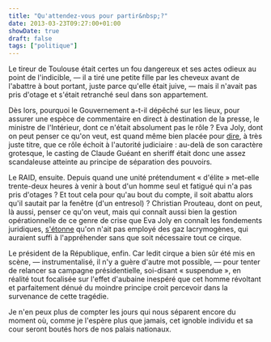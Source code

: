 ```yaml
---
title: "Qu'attendez-vous pour partir&nbsp;?"
date: 2013-03-23T09:27:00+01:00
showDate: true
draft: false
tags: ["politique"]
---
```


Le tireur de Toulouse était certes un fou dangereux et ses actes odieux au point de l'indicible, — il a tiré une petite fille par les cheveux avant de l'abattre à bout portant, juste parce qu'elle était juive, — mais il n'avait pas pris d'otage et s'était retranché seul dans son appartement.

Dès lors, pourquoi le Gouvernement a-t-il dépêché sur les lieux, pour assurer une espèce de commentaire en direct à destination de la presse, le ministre de l'Intérieur, dont ce n'était absolument pas le rôle&nbsp;?  Eva Joly, dont on peut penser ce qu'on veut, est quand même bien placée pour [dire](http://www.lepoint.fr/politique/assaut-contre-merah-une-violation-du-code-de-procedure-penale-selon-joly-22-03-2012-1444080_20.php), à très juste titre, que ce rôle échoit à l'autorité judiciaire : au-delà de son caractère grotesque, le casting de Claude Guéant en sheriff était donc une assez scandaleuse atteinte au principe de séparation des pouvoirs.

Le RAID, ensuite.  Depuis quand une unité prétendument « d'élite » met-elle trente-deux heures à venir à bout d'un homme seul et fatigué qui n'a pas pris d'otages&nbsp;?  Et tout cela pour qu'au bout du compte, il soit abattu alors qu'il sautait par la fenêtre (d'un entresol)&nbsp;?  Christian Prouteau, dont on peut, là aussi, penser ce qu'on veut, mais qui connaît aussi bien la gestion opérationnelle de ce genre de crise que Eva Joly en connaît les fondements juridiques, [s'étonne](http://www.ouest-france.fr/actu/actuDet_-Toulouse.-Le-fondateur-du-GIGN-critique-l-operation-du-RAID_6346-2058207_actu.Htm?xtor=EPR-3001-[push+DMA+thematique]-20120322-[Toulouse.-Le-fondateur-du-GIGN-critique-l-operation-du-RAID]) qu'on n'ait pas employé des gaz lacrymogènes, qui auraient suffi à l'appréhender sans que soit nécessaire tout ce cirque.

Le président de la République, enfin.  Car ledit cirque a bien sûr été mis en scène, — instrumentalisé, il n'y a guère d'autre mot possible, — pour tenter de relancer sa campagne présidentielle, soi-disant « suspendue », en réalité tout focalisée sur l'effet d'aubaine inespéré que cet homme révoltant et parfaitement dénué du moindre principe croit percevoir dans la survenance de cette tragédie.

Je n'en peux plus de compter les jours qui nous séparent encore du moment où, comme je l'espère plus que jamais, cet ignoble individu et sa cour seront boutés hors de nos palais nationaux.
